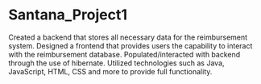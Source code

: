 # Santana_Project1

Created a backend that stores all necessary data for the reimbursement system.
Designed a frontend that provides users the capability to interact with the reimbursement database.
Populated/interacted with backend through the use of hibernate.
Utilized technologies such as Java, JavaScript, HTML, CSS and more to provide full functionality.
